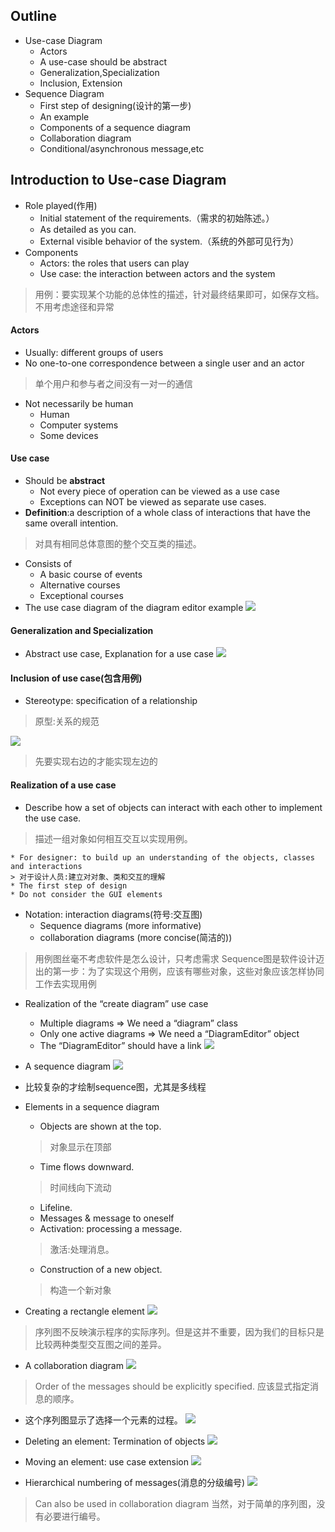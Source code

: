 ## Outline
* Use-case Diagram
    * Actors
    * A use-case should be abstract
    * Generalization,Specialization
    * Inclusion, Extension
* Sequence Diagram
    * First step of designing(设计的第一步)
    * An example
    * Components of a sequence diagram
    * Collaboration diagram
    * Conditional/asynchronous message,etc

## Introduction to Use-case Diagram
* Role played(作用)
    * Initial statement of the requirements.（需求的初始陈述。）
    * As detailed as you can.
    * External visible behavior of the system.（系统的外部可见行为）
* Components
    * Actors: the roles that users can play
    * Use case: the interaction between actors and the system
    
> 用例：要实现某个功能的总体性的描述，针对最终结果即可，如保存文档。不用考虑途径和异常

#### Actors
* Usually: different groups of users
* No one-to-one correspondence between a single user and an actor
> 单个用户和参与者之间没有一对一的通信
* Not necessarily be human 
    * Human
    * Computer systems
    * Some devices

#### Use case
* Should be **abstract**
    * Not every piece of operation can be viewed as a use case
    * Exceptions can NOT be viewed as separate use cases.
* **Definition**:a description of a whole class of interactions that have the same overall intention. 
> 对具有相同总体意图的整个交互类的描述。
* Consists of
    * A basic course of events
    * Alternative courses
    * Exceptional courses
* The use case diagram of the diagram editor example
![](/images/2019年4月6日/2019-04-06_153912.png)

#### Generalization and Specialization
* Abstract use case, Explanation for a use case
![](/images/2019年4月6日/2019-04-06_153954.png)

#### Inclusion of use case(包含用例)
* Stereotype: specification of a relationship
> 原型:关系的规范

![](/images/2019年4月6日/2019-04-06_154115.png)
> 先要实现右边的才能实现左边的

#### Realization of a use case
* Describe how a set of objects can interact with each other to implement the use case.
> 描述一组对象如何相互交互以实现用例。

    * For designer: to build up an understanding of the objects, classes and interactions
    > 对于设计人员:建立对对象、类和交互的理解
    * The first step of design
    * Do not consider the GUI elements
* Notation: interaction diagrams(符号:交互图)
    * Sequence diagrams (more informative)
    * collaboration diagrams (more concise(简洁的))

> 用例图丝毫不考虑软件是怎么设计，只考虑需求
Sequence图是软件设计迈出的第一步：为了实现这个用例，应该有哪些对象，这些对象应该怎样协同工作去实现用例

* Realization of the “create diagram” use case
    * Multiple diagrams 
        => We need a “diagram” class
    * Only one active diagrams
        => We need a “DiagramEditor” object
    * The “DiagramEditor” should have a link 
![](/images/2019年4月6日/2019-04-06_154549.png)

* A sequence diagram
![](/images/2019年4月6日/2019-04-06_154643.png)
* 比较复杂的才绘制sequence图，尤其是多线程
* Elements in a sequence diagram
    * Objects are shown at the top.
    > 对象显示在顶部
    * Time flows downward.
    > 时间线向下流动
    * Lifeline.
    * Messages & message to oneself
    * Activation: processing a message.
    > 激活:处理消息。
    * Construction of a new object.
    > 构造一个新对象

* Creating a rectangle element 
![](/images/2019年4月6日/2019-04-06_155157.png)
> 序列图不反映演示程序的实际序列。但是这并不重要，因为我们的目标只是比较两种类型交互图之间的差异。

* A collaboration diagram
![](/images/2019年4月6日/2019-04-06_155255.png)
> Order of the messages should be explicitly specified.
应该显式指定消息的顺序。

* 这个序列图显示了选择一个元素的过程。
![](/images/2019年4月6日/2019-04-06_155424.png)

* Deleting an element: Termination of objects
![](/images/2019年4月6日/2019-04-06_155801.png)

* Moving an element: use case extension
![](/images/2019年4月6日/2019-04-06_155853.png)

* Hierarchical numbering of messages(消息的分级编号)
![](/images/2019年4月6日/2019-04-06_155956.png)
> Can also be used in collaboration diagram
当然，对于简单的序列图，没有必要进行编号。


























